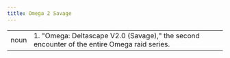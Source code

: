 ```yaml
---
title: Omega 2 Savage
---
```

| | |
| --- | --- |
| noun | 1.  	"Omega: Deltascape V2.0 (Savage)," the second encounter of the entire Omega raid series.	|
